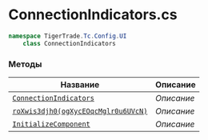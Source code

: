 
# ConnectionIndicators.cs
```csharp
namespace TigerTrade.Tc.Config.UI  
    class ConnectionIndicators
```

### Методы
| Название | Описание |
| --- | --- |
| [`ConnectionIndicators`](./Методы/ConnectionIndicators.md) | *Описание* |
| [`roXwis3djh0(ogXycEOqcMglr0u6UVcN)`](./Методы/roXwis3djh0(ogXycEOqcMglr0u6UVcN).md) | *Описание* |
| [`InitializeComponent`](./Методы/InitializeComponent.md) | *Описание* |

